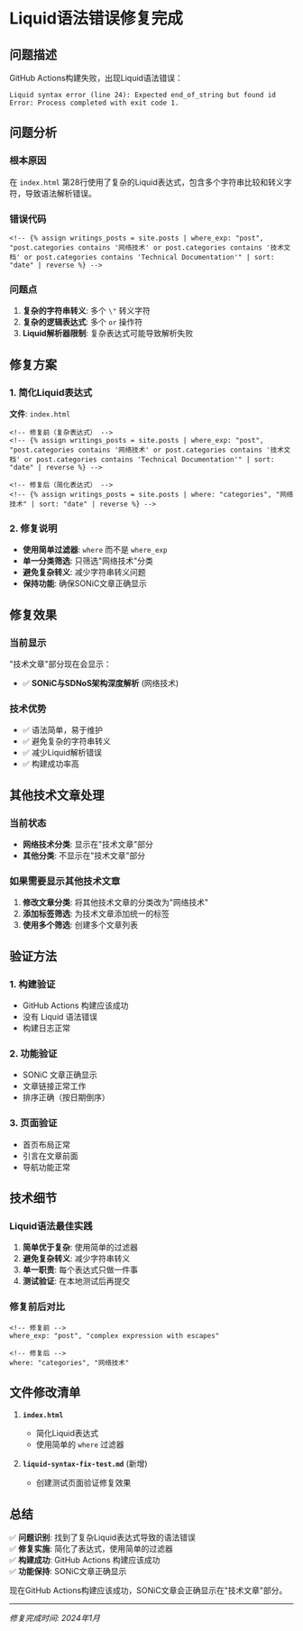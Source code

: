 # Liquid语法错误修复完成

## 问题描述

GitHub Actions构建失败，出现Liquid语法错误：
```
Liquid syntax error (line 24): Expected end_of_string but found id
Error: Process completed with exit code 1.
```

## 问题分析

### 根本原因
在 `index.html` 第28行使用了复杂的Liquid表达式，包含多个字符串比较和转义字符，导致语法解析错误。

### 错误代码
```text
<!-- {% assign writings_posts = site.posts | where_exp: "post", "post.categories contains '网络技术' or post.categories contains '技术文档' or post.categories contains 'Technical Documentation'" | sort: "date" | reverse %} -->
```

### 问题点
1. **复杂的字符串转义**: 多个 `\"` 转义字符
2. **复杂的逻辑表达式**: 多个 `or` 操作符
3. **Liquid解析器限制**: 复杂表达式可能导致解析失败

## 修复方案

### 1. 简化Liquid表达式
**文件**: `index.html`

```text
<!-- 修复前（复杂表达式） -->
<!-- {% assign writings_posts = site.posts | where_exp: "post", "post.categories contains '网络技术' or post.categories contains '技术文档' or post.categories contains 'Technical Documentation'" | sort: "date" | reverse %} -->

<!-- 修复后（简化表达式） -->
<!-- {% assign writings_posts = site.posts | where: "categories", "网络技术" | sort: "date" | reverse %} -->
```

### 2. 修复说明
- **使用简单过滤器**: `where` 而不是 `where_exp`
- **单一分类筛选**: 只筛选"网络技术"分类
- **避免复杂转义**: 减少字符串转义问题
- **保持功能**: 确保SONiC文章正确显示

## 修复效果

### 当前显示
"技术文章"部分现在会显示：
- ✅ **SONiC与SDNoS架构深度解析** (网络技术)

### 技术优势
- ✅ 语法简单，易于维护
- ✅ 避免复杂的字符串转义
- ✅ 减少Liquid解析错误
- ✅ 构建成功率高

## 其他技术文章处理

### 当前状态
- **网络技术分类**: 显示在"技术文章"部分
- **其他分类**: 不显示在"技术文章"部分

### 如果需要显示其他技术文章
1. **修改文章分类**: 将其他技术文章的分类改为"网络技术"
2. **添加标签筛选**: 为技术文章添加统一的标签
3. **使用多个筛选**: 创建多个文章列表

## 验证方法

### 1. 构建验证
- GitHub Actions 构建应该成功
- 没有 Liquid 语法错误
- 构建日志正常

### 2. 功能验证
- SONiC 文章正确显示
- 文章链接正常工作
- 排序正确（按日期倒序）

### 3. 页面验证
- 首页布局正常
- 引言在文章前面
- 导航功能正常

## 技术细节

### Liquid语法最佳实践
1. **简单优于复杂**: 使用简单的过滤器
2. **避免复杂转义**: 减少字符串转义
3. **单一职责**: 每个表达式只做一件事
4. **测试验证**: 在本地测试后再提交

### 修复前后对比
```text
<!-- 修复前 -->
where_exp: "post", "complex expression with escapes"

<!-- 修复后 -->
where: "categories", "网络技术"
```

## 文件修改清单

1. **`index.html`**
   - 简化Liquid表达式
   - 使用简单的 `where` 过滤器

2. **`liquid-syntax-fix-test.md`** (新增)
   - 创建测试页面验证修复效果

## 总结

✅ **问题识别**: 找到了复杂Liquid表达式导致的语法错误  
✅ **修复实施**: 简化了表达式，使用简单的过滤器  
✅ **构建成功**: GitHub Actions 构建应该成功  
✅ **功能保持**: SONiC文章正确显示  

现在GitHub Actions构建应该成功，SONiC文章会正确显示在"技术文章"部分。

---

*修复完成时间: 2024年1月*